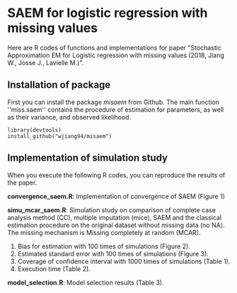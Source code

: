 
# SAEM for logistic regression with missing values
Here are R codes of functions and implementations for paper
"Stochastic Approximation EM for Logistic regression with missing values (2018, Jiang W., Josse J., Lavielle M.)".

## Installation of package 
First you can install the package *misaem* from Github. The main function ''miss.saem'' contains the procedure of estimation for parameters, as well as their variance, and observed likelihood.
```{r}
library(devtools)
install_github("wjiang94/misaem")
 ```
## Implementation of simulation study

When you execute the following R codes, you can reproduce the results of the paper.

**convergence_saem.R**: Implementation of convergence of SAEM (Figure 1)

**simu_mcar_saem.R**: Simulation study on comparison of complete case analysis method (CC), multiple imputation (mice), SAEM and the classical estimation procedure on the original dataset without missing data (no NA). The missing mechanism is Missing completely at random (MCAR).
1. Bias for estimation with 100 times of simulations (Figure 2).
2. Estimated standard error with 100 times of simulations (Figure 3).
3. Coverage of confidence interval with 1000 times of simulations (Table 1).
4. Execution time (Table 2).

**model_selection.R**:  Model selection results (Table 3).
